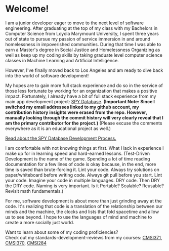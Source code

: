 # Welcome!

I am a junior developer eager to move to the next level of software engineering. After graduating at the top of my class with my Bachelors in Computer Science from Loyola Marymount University, I spent three years out of state to pursue my passion of service immersion in and around homelessness in impoverished communities. During that time I was able to earn a Master's degree in Social Justice and Homelessness Organizing as well as keep up my coding skills by taking graduate level computer science classes in Machine Learning and Artificial Intelligence.

However, I've finally moved back to Los Angeles and am ready to dive back into the world of software development!

My hopes are to gain more full stack experience and do so in the service of those less fortunate by working for an organization that makes a positive impact. Fortunately, I already have a bit of full stack experience from my main app development project: [SPY Database](https://github.com/cf7/SPY). __(Important Note: Since I switched my email addresses linked to my github account, my contribution history insights were erased from the repo. However, manually looking through the commit history will very clearly reveal that I am the primary contributor for the project.)__ (Please excuse the comments everywhere as it is an educational project as well.)

[Read about the SPY Database Development Process.](https://github.com/cf7/cf7/blob/main/docs/spy_dev_process.md)

I am comfortable with not knowing things at first. What I lack in experience I make up for in learning speed and hard-earned lessons. (Test-Driven Development is the name of the game. Spending a lot of time reading documentation for a few lines of code is okay because, in the end, more time is saved than brute-forcing it. Lint your code. Always try solutions on paper/whiteboard before writing code. Always git pull before you start. Lint your code. Imagine your code in multiple languages. DRY code. Then DRY the DRY code. Naming is very important. Is it Portable? Scalable? Reusable? Revisit math fundamentals.)

For me, software development is about more than just grinding away at the code. It's realizing that code is a translation of the relationship between our minds and the machine, the clocks and lists that fold spacetime and allow us to see beyond. I hope to use the languages of mind and machine to create a more socially just world.


Want to learn about some of my coding proficiencies?\
Check out my standards-development-reviews from my courses:
[CMSI371](https://github.com/cf7/cmsi371/blob/master/sdr-371.pdf),
[CMSI370](https://github.com/cf7/cmsi370/blob/master/sdr-370.pdf),
[CMSI284](https://github.com/cf7/cmsi284/blob/master/sdr-284.pdf)
